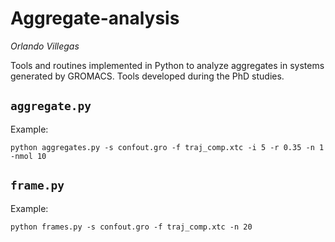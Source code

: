 # Aggregate-analysis

*Orlando Villegas* 

Tools and routines implemented in Python to analyze aggregates in systems generated by GROMACS. Tools developed during the PhD studies.

## `aggregate.py`

Example:

```
python aggregates.py -s confout.gro -f traj_comp.xtc -i 5 -r 0.35 -n 1 -nmol 10
```

## `frame.py`

Example:

```
python frames.py -s confout.gro -f traj_comp.xtc -n 20
```

